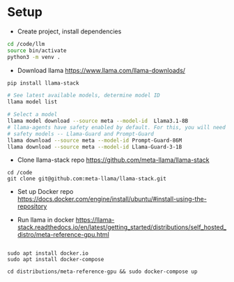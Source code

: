 # Setup
- Create project, install dependencies
```bash
cd /code/llm
source bin/activate
python3 -m venv .
```
- Download llama
https://www.llama.com/llama-downloads/
```bash
pip install llama-stack

# See latest available models, determine model ID
llama model list

# Select a model
llama model download --source meta --model-id  Llama3.1-8B  
# llama-agents have safety enabled by default. For this, you will need
# safety models -- Llama-Guard and Prompt-Guard
llama download --source meta --model-id Prompt-Guard-86M 
llama download --source meta --model-id Llama-Guard-3-1B 
```
- Clone llama-stack repo
https://github.com/meta-llama/llama-stack
```
cd /code
git clone git@github.com:meta-llama/llama-stack.git
```

- Set up Docker repo
https://docs.docker.com/engine/install/ubuntu/#install-using-the-repository


- Run llama in docker
https://llama-stack.readthedocs.io/en/latest/getting_started/distributions/self_hosted_distro/meta-reference-gpu.html
```

sudo apt install docker.io
sudo apt install docker-compose

cd distributions/meta-reference-gpu && sudo docker-compose up

```